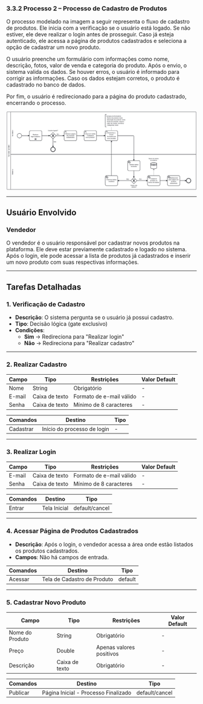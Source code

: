 ### 3.3.2 Processo 2 – Processo de Cadastro de Produtos 

O processo modelado na imagem a seguir representa o fluxo de cadastro de produtos. Ele inicia com a verificação se o usuário está logado. Se não estiver, ele deve realizar o login antes de prosseguir. Caso já esteja autenticado, ele acessa a página de produtos cadastrados e seleciona a opção de cadastrar um novo produto.

O usuário preenche um formulário com informações como nome, descrição, fotos, valor de venda e categoria do produto. Após o envio, o sistema valida os dados. Se houver erros, o usuário é informado para corrigir as informações. Caso os dados estejam corretos, o produto é cadastrado no banco de dados.

Por fim, o usuário é redirecionado para a página do produto cadastrado, encerrando o processo.

![Processo de Cadastro de Produtos](../images/processo02-cadastrar-produto.png "Modelo BPMN do Processo 2.")

---

## **Usuário Envolvido**

### **Vendedor**
O vendedor é o usuário responsável por cadastrar novos produtos na plataforma. Ele deve estar previamente cadastrado e logado no sistema. Após o login, ele pode acessar a lista de produtos já cadastrados e inserir um novo produto com suas respectivas informações.

---

## **Tarefas Detalhadas**

### **1. Verificação de Cadastro**
- **Descrição**: O sistema pergunta se o usuário já possui cadastro.
- **Tipo**: Decisão lógica (gate exclusivo)
- **Condições**:  
  - **Sim** → Redireciona para "Realizar login"  
  - **Não** → Redireciona para "Realizar cadastro"  

---

### **2. Realizar Cadastro**

| **Campo** | **Tipo** | **Restrições** | **Valor Default** |
|-----------|---------|---------------|------------------|
| Nome | String | Obrigatório | - |
| E-mail | Caixa de texto | Formato de e-mail válido | - |
| Senha | Caixa de texto | Mínimo de 8 caracteres | - |

| **Comandos** | **Destino** | **Tipo** |
|-------------|------------|---------|
| Cadastrar | Início do processo de login | - |

---

### **3. Realizar Login**

| **Campo** | **Tipo** | **Restrições** | **Valor Default** |
|-----------|---------|---------------|------------------|
| E-mail | Caixa de texto | Formato de e-mail válido | - |
| Senha | Caixa de texto | Mínimo de 8 caracteres | - |

| **Comandos** | **Destino** | **Tipo** |
|-------------|------------|---------|
| Entrar | Tela Inicial | default/cancel |

---

### **4. Acessar Página de Produtos Cadastrados**
- **Descrição**: Após o login, o vendedor acessa a área onde estão listados os produtos cadastrados.
- **Campos**: Não há campos de entrada.

| **Comandos** | **Destino** | **Tipo** |
|-------------|------------|---------|
| Acessar | Tela de Cadastro de Produto | default |

---

### **5. Cadastrar Novo Produto**

| **Campo** | **Tipo** | **Restrições** | **Valor Default** |
|----------------|---------|--------------------|------------------|
| Nome do Produto | String | Obrigatório | - |
| Preço | Double | Apenas valores positivos | - |
| Descrição | Caixa de texto | Obrigatório | - |

| **Comandos** | **Destino** | **Tipo** |
|-------------|------------------------------|---------|
| Publicar | Página Inicial - Processo Finalizado | default/cancel |
